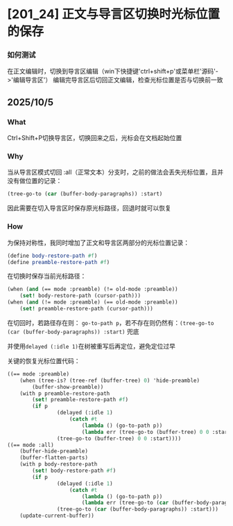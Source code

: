# [201_24] 正文与导言区切换时光标位置的保存

### 如何测试

在正文编辑时，切换到导言区编辑（win下快捷键'ctrl+shift+p'或菜单栏'源码'->'编辑导言区'）
编辑完导言区后切回正文编辑，检查光标位置是否与切换前一致


## 2025/10/5

### What
Ctrl+Shift+P切换导言区，切换回来之后，光标会在文档起始位置

### Why
当从导言区模式切回 :all（正常文本）分支时，之前的做法会丢失光标位置，且并没有做位置的记录：

```scheme
(tree-go-to (car (buffer-body-paragraphs)) :start)
```

因此需要在切入导言区时保存原光标路径，回退时就可以恢复

### How
为保持对称性，我同时增加了正文和导言区两部分的光标位置记录：
```scheme
(define body-restore-path #f)
(define preamble-restore-path #f)
```

在切换时保存当前光标路径：
```scheme
(when (and (== mode :preamble) (!= old-mode :preamble))
	(set! body-restore-path (cursor-path)))
(when (and (!= mode :preamble) (== old-mode :preamble))
	(set! preamble-restore-path (cursor-path)))
```

在切回时，若路径存在则： `go-to-path p`，若不存在则仍然有：`(tree-go-to (car (buffer-body-paragraphs)) :start)` 兜底

并使用`delayed (:idle 1)`在树被重写后再定位，避免定位过早

关键的恢复光标位置代码：
```scheme
((== mode :preamble)
	(when (tree-is? (tree-ref (buffer-tree) 0) 'hide-preamble)
		(buffer-show-preamble))
	(with p preamble-restore-path
		(set! preamble-restore-path #f)
		(if p
				(delayed (:idle 1)
					(catch #t
						(lambda () (go-to-path p))
						(lambda err (tree-go-to (buffer-tree) 0 0 :start))))
				(tree-go-to (buffer-tree) 0 0 :start))))
((== mode :all)
	(buffer-hide-preamble)
	(buffer-flatten-parts)
	(with p body-restore-path
		(set! body-restore-path #f)
		(if p
				(delayed (:idle 1)
					(catch #t
						(lambda () (go-to-path p))
						(lambda err (tree-go-to (car (buffer-body-paragraphs)) :start))))
				(tree-go-to (car (buffer-body-paragraphs)) :start)))
	(update-current-buffer))
```